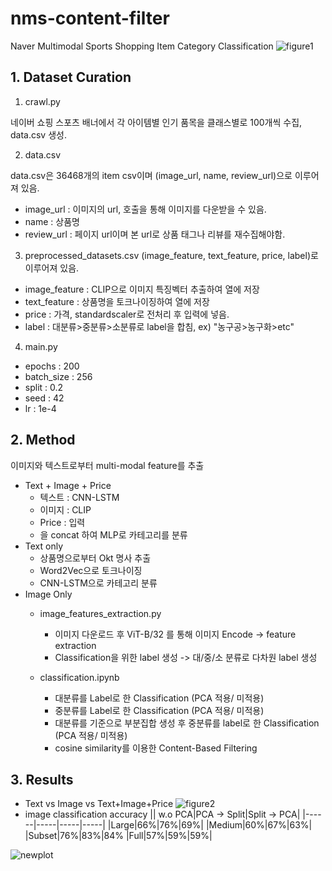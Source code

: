 # nms-content-filter
Naver Multimodal Sports Shopping Item Category Classification
![figure1](https://github.com/bitamin-6th/nms-content-filter/model.png)


## 1. Dataset Curation
1. crawl.py

네이버 쇼핑 스포츠 배너에서 각 아이템별 인기 품목을 클래스별로 100개씩 수집, data.csv 생성.

2. data.csv

data.csv은 36468개의 item csv이며 (image_url, name, review_url)으로 이루어져 있음.

- image_url : 이미지의 url, 호출을 통해 이미지를 다운받을 수 있음.
- name : 상품명
- review_url : 페이지 url이며 본 url로 상품 태그나 리뷰를 재수집해야함. 

3. preprocessed_datasets.csv
(image_feature, text_feature, price, label)로 이루어져 있음. 
- image_feature : CLIP으로 이미지 특징벡터 추출하여 열에 저장
- text_feature : 상품명을 토크나이징하여 열에 저장
- price : 가격, standardscaler로 전처리 후 입력에 넣음. 
- label : 대분류>중분류>소분류로 label을 합침, ex) "농구공>농구화>etc"

4. main.py
- epochs : 200
- batch_size : 256
- split : 0.2
- seed : 42
- lr : 1e-4



## 2. Method
이미지와 텍스트로부터 multi-modal feature를 추출
- Text + Image + Price
  - 텍스트 : CNN-LSTM
  - 이미지 : CLIP
  - Price : 입력
  - 을 concat 하여 MLP로 카테고리를 분류
- Text only
  - 상품명으로부터 Okt 명사 추출
  - Word2Vec으로 토크나이징
  - CNN-LSTM으로 카테고리 분류 
- Image Only
  - image_features_extraction.py 
    - 이미지 다운로드 후 ViT-B/32 를 통해 이미지 Encode -> feature extraction
    - Classification을 위한 label 생성 -> 대/중/소 분류로 다차원 label 생성

  - classification.ipynb
    - 대분류를 Label로 한 Classification (PCA 적용/ 미적용)
    - 중분류를 Label로 한 Classification (PCA 적용/ 미적용)
    - 대분류를 기준으로 부분집합 생성 후 중분류를 label로 한 Classification (PCA 적용/ 미적용)
    - cosine similarity를 이용한 Content-Based Filtering

  
## 3. Results
  
- Text vs Image vs Text+Image+Price
![figure2](https://github.com/bitamin-6th/nms-content-filter/result.png)
- image classification accuracy
|\| w.o PCA|PCA -> Split|Split -> PCA|
|------|-----|-----|-----|
|Large|66%|76%|69%|
|Medium|60%|67%|63%|
|Subset|76%|83%|84%
|Full|57%|59%|59%|



![newplot](https://user-images.githubusercontent.com/77579408/127608528-38a775ca-d015-419a-9d83-8b0c9d3e8cf5.png)

